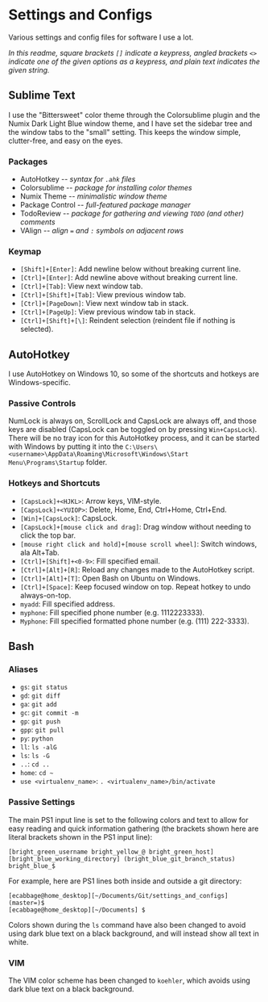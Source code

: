 # Settings and Configs
Various settings and config files for software I use a lot.

_In this readme, square brackets `[]` indicate a keypress, angled brackets `<>` indicate one of the given options as a keypress, and plain text indicates the given string._

## Sublime Text
I use the "Bittersweet" color theme through the Colorsublime plugin and the Numix Dark Light Blue window theme, and I have set the sidebar tree and the window tabs to the "small" setting. This keeps the window simple, clutter-free, and easy on the eyes.
### Packages
- AutoHotkey  --  _syntax for `.ahk` files_
- Colorsublime  --  _package for installing color themes_
- Numix Theme  --  _minimalistic window theme_
- Package Control  --  _full-featured package manager_
- TodoReview  --  _package for gathering and viewing `TODO` (and other) comments_
- VAlign  --  _align `=` and `:` symbols on adjacent rows_
### Keymap
- `[Shift]+[Enter]`: Add newline below without breaking current line.
- `[Ctrl]+[Enter]`: Add newline above without breaking current line.
- `[Ctrl]+[Tab]`: View next window tab.
- `[Ctrl]+[Shift]+[Tab]`: View previous window tab.
- `[Ctrl]+[PageDown]`: View next window tab in stack.
- `[Ctrl]+[PageUp]`: View previous window tab in stack.
- `[Ctrl]+[Shift]+[\]`: Reindent selection (reindent file if nothing is selected).

## AutoHotkey
I use AutoHotkey on Windows 10, so some of the shortcuts and hotkeys are Windows-specific.
### Passive Controls
NumLock is always on, ScrollLock and CapsLock are always off, and those keys are disabled (CapsLock can be toggled on by pressing `Win+CapsLock`). There will be no tray icon for this AutoHotkey process, and it can be started with Windows by putting it into the `C:\Users\<username>\AppData\Roaming\Microsoft\Windows\Start Menu\Programs\Startup` folder.
### Hotkeys and Shortcuts
- `[CapsLock]+<HJKL>`: Arrow keys, VIM-style.
- `[CapsLock]+<YUIOP>`: Delete, Home, End, Ctrl+Home, Ctrl+End.
- `[Win]+[CapsLock]`: CapsLock.
- `[CapsLock]+[mouse click and drag]`: Drag window without needing to click the top bar.
- `[mouse right click and hold]+[mouse scroll wheel]`: Switch windows, ala Alt+Tab.
- `[Ctrl]+[Shift]+<0-9>`: Fill specified email.
- `[Ctrl]+[Alt]+[R]`: Reload any changes made to the AutoHotkey script.
- `[Ctrl]+[Alt]+[T]`: Open Bash on Ubuntu on Windows.
- `[Ctrl]+[Space]`: Keep focused window on top. Repeat hotkey to undo always-on-top.
- `myadd`: Fill specified address.
- `myphone`: Fill specified phone number (e.g. 1112223333).
- `Myphone`: Fill specified formatted phone number (e.g. (111) 222-3333).

## Bash

### Aliases
- `gs`: `git status`
- `gd`: `git diff`
- `ga`: `git add`
- `gc`: `git commit -m`
- `gp`: `git push`
- `gpp`: `git pull`
- `py`: `python`
- `ll`: `ls -alG`
- `ls`: `ls -G`
- `..`: `cd ..`
- `home`: `cd ~`
- `use <virtualenv_name>`: `. <virtualenv_name>/bin/activate`
### Passive Settings
The main PS1 input line is set to the following colors and text to allow for easy reading and quick information gathering (the brackets shown here are literal brackets shown in the PS1 input line):
```
[bright_green_username bright_yellow_@ bright_green_host][bright_blue_working_directory] (bright_blue_git_branch_status) bright_blue_$
```
For example, here are PS1 lines both inside and outside a git directory:
```
[ecabbage@home_desktop][~/Documents/Git/settings_and_configs] (master=)$ 
[ecabbage@home_desktop][~/Documents] $ 
```
Colors shown during the `ls` command have also been changed to avoid using dark blue text on a black background, and will instead show all text in white.
### VIM
The VIM color scheme has been changed to `koehler`, which avoids using dark blue text on a black background.
